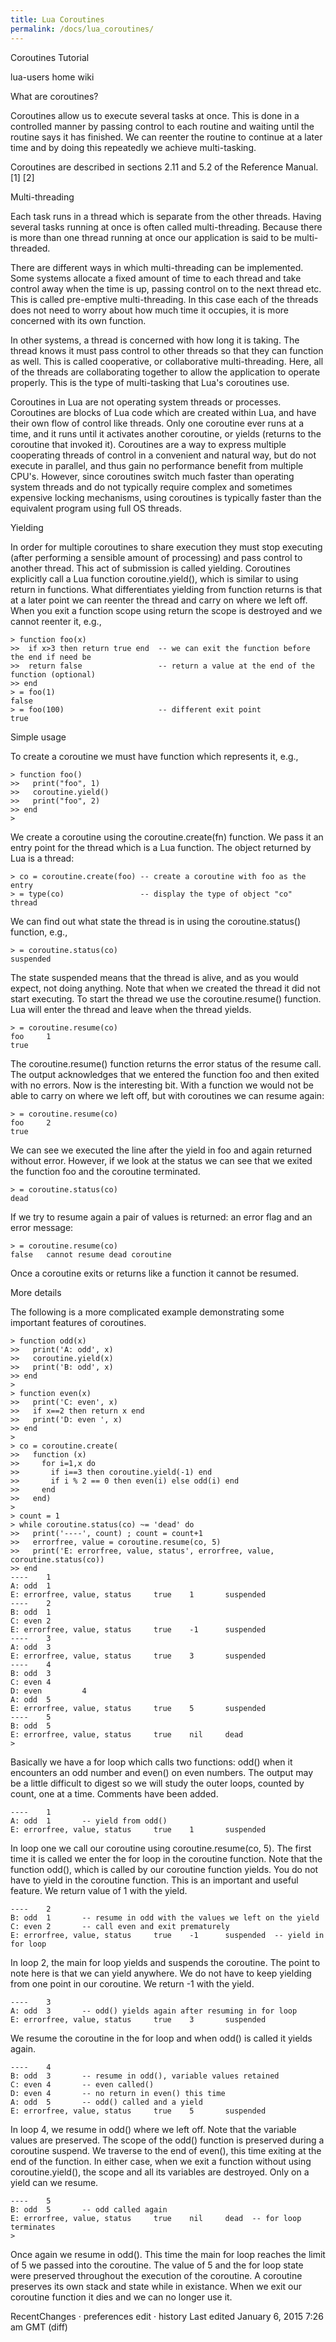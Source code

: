 ```yaml
---
title: Lua Coroutines
permalink: /docs/lua_coroutines/
---
```

Coroutines Tutorial
	
lua-users home
	wiki

What are coroutines?

Coroutines allow us to execute several tasks at once. This is done in a controlled manner by passing control to each routine and waiting until the routine says it has finished. We can reenter the routine to continue at a later time and by doing this repeatedly we achieve multi-tasking.

Coroutines are described in sections 2.11 and 5.2 of the Reference Manual. [1] [2]

Multi-threading

Each task runs in a thread which is separate from the other threads. Having several tasks running at once is often called multi-threading. Because there is more than one thread running at once our application is said to be multi-threaded.

There are different ways in which multi-threading can be implemented. Some systems allocate a fixed amount of time to each thread and take control away when the time is up, passing control on to the next thread etc. This is called pre-emptive multi-threading. In this case each of the threads does not need to worry about how much time it occupies, it is more concerned with its own function.

In other systems, a thread is concerned with how long it is taking. The thread knows it must pass control to other threads so that they can function as well. This is called cooperative, or collaborative multi-threading. Here, all of the threads are collaborating together to allow the application to operate properly. This is the type of multi-tasking that Lua's coroutines use.

Coroutines in Lua are not operating system threads or processes. Coroutines are blocks of Lua code which are created within Lua, and have their own flow of control like threads. Only one coroutine ever runs at a time, and it runs until it activates another coroutine, or yields (returns to the coroutine that invoked it). Coroutines are a way to express multiple cooperating threads of control in a convenient and natural way, but do not execute in parallel, and thus gain no performance benefit from multiple CPU's. However, since coroutines switch much faster than operating system threads and do not typically require complex and sometimes expensive locking mechanisms, using coroutines is typically faster than the equivalent program using full OS threads.

Yielding

In order for multiple coroutines to share execution they must stop executing (after performing a sensible amount of processing) and pass control to another thread. This act of submission is called yielding. Coroutines explicitly call a Lua function coroutine.yield(), which is similar to using return in functions. What differentiates yielding from function returns is that at a later point we can reenter the thread and carry on where we left off. When you exit a function scope using return the scope is destroyed and we cannot reenter it, e.g.,

    > function foo(x)
    >>  if x>3 then return true end  -- we can exit the function before the end if need be
    >>  return false                 -- return a value at the end of the function (optional)
    >> end
    > = foo(1)
    false
    > = foo(100)                     -- different exit point
    true

Simple usage

To create a coroutine we must have function which represents it, e.g.,

    > function foo()
    >>   print("foo", 1)
    >>   coroutine.yield()
    >>   print("foo", 2)
    >> end
    >

We create a coroutine using the coroutine.create(fn) function. We pass it an entry point for the thread which is a Lua function. The object returned by Lua is a thread:

    > co = coroutine.create(foo) -- create a coroutine with foo as the entry
    > = type(co)                 -- display the type of object "co"
    thread

We can find out what state the thread is in using the coroutine.status() function, e.g.,

    > = coroutine.status(co)
    suspended

The state suspended means that the thread is alive, and as you would expect, not doing anything. Note that when we created the thread it did not start executing. To start the thread we use the coroutine.resume() function. Lua will enter the thread and leave when the thread yields.

    > = coroutine.resume(co)
    foo     1
    true

The coroutine.resume() function returns the error status of the resume call. The output acknowledges that we entered the function foo and then exited with no errors. Now is the interesting bit. With a function we would not be able to carry on where we left off, but with coroutines we can resume again:

    > = coroutine.resume(co)
    foo     2
    true

We can see we executed the line after the yield in foo and again returned without error. However, if we look at the status we can see that we exited the function foo and the coroutine terminated.

    > = coroutine.status(co)
    dead

If we try to resume again a pair of values is returned: an error flag and an error message:

    > = coroutine.resume(co)
    false   cannot resume dead coroutine

Once a coroutine exits or returns like a function it cannot be resumed.

More details

The following is a more complicated example demonstrating some important features of coroutines.

    > function odd(x)
    >>   print('A: odd', x)
    >>   coroutine.yield(x)
    >>   print('B: odd', x)
    >> end
    >
    > function even(x)
    >>   print('C: even', x)
    >>   if x==2 then return x end
    >>   print('D: even ', x)
    >> end
    >
    > co = coroutine.create(
    >>   function (x)
    >>     for i=1,x do
    >>       if i==3 then coroutine.yield(-1) end
    >>       if i % 2 == 0 then even(i) else odd(i) end
    >>     end
    >>   end)
    >
    > count = 1
    > while coroutine.status(co) ~= 'dead' do
    >>   print('----', count) ; count = count+1
    >>   errorfree, value = coroutine.resume(co, 5)
    >>   print('E: errorfree, value, status', errorfree, value, coroutine.status(co))
    >> end
    ----    1
    A: odd  1
    E: errorfree, value, status     true    1       suspended
    ----    2
    B: odd  1
    C: even 2
    E: errorfree, value, status     true    -1      suspended
    ----    3
    A: odd  3
    E: errorfree, value, status     true    3       suspended
    ----    4
    B: odd  3
    C: even 4
    D: even         4
    A: odd  5
    E: errorfree, value, status     true    5       suspended
    ----    5
    B: odd  5
    E: errorfree, value, status     true    nil     dead
    >

Basically we have a for loop which calls two functions: odd() when it encounters an odd number and even() on even numbers. The output may be a little difficult to digest so we will study the outer loops, counted by count, one at a time. Comments have been added.

    ----    1
    A: odd  1       -- yield from odd()
    E: errorfree, value, status     true    1       suspended

In loop one we call our coroutine using coroutine.resume(co, 5). The first time it is called we enter the for loop in the coroutine function. Note that the function odd(), which is called by our coroutine function yields. You do not have to yield in the coroutine function. This is an important and useful feature. We return value of 1 with the yield.

    ----    2
    B: odd  1       -- resume in odd with the values we left on the yield
    C: even 2       -- call even and exit prematurely
    E: errorfree, value, status     true    -1      suspended  -- yield in for loop

In loop 2, the main for loop yields and suspends the coroutine. The point to note here is that we can yield anywhere. We do not have to keep yielding from one point in our coroutine. We return -1 with the yield.

    ----    3
    A: odd  3       -- odd() yields again after resuming in for loop
    E: errorfree, value, status     true    3       suspended

We resume the coroutine in the for loop and when odd() is called it yields again.

    ----    4
    B: odd  3       -- resume in odd(), variable values retained
    C: even 4       -- even called()
    D: even 4       -- no return in even() this time
    A: odd  5       -- odd() called and a yield
    E: errorfree, value, status     true    5       suspended

In loop 4, we resume in odd() where we left off. Note that the variable values are preserved. The scope of the odd() function is preserved during a coroutine suspend. We traverse to the end of even(), this time exiting at the end of the function. In either case, when we exit a function without using coroutine.yield(), the scope and all its variables are destroyed. Only on a yield can we resume.

    ----    5
    B: odd  5       -- odd called again
    E: errorfree, value, status     true    nil     dead  -- for loop terminates
    >

Once again we resume in odd(). This time the main for loop reaches the limit of 5 we passed into the coroutine. The value of 5 and the for loop state were preserved throughout the execution of the coroutine. A coroutine preserves its own stack and state while in existance. When we exit our coroutine function it dies and we can no longer use it.

RecentChanges · preferences
edit · history
Last edited January 6, 2015 7:26 am GMT (diff) 
